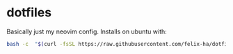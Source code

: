 # dotfiles

Basically just my neovim config. Installs on ubuntu with: 

```bash
bash -c  "$(curl -fsSL https://raw.githubusercontent.com/felix-ha/dotfiles/main/bootstrap_neovim.sh)" 
```

